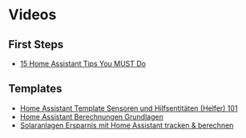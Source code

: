 # Videos

## First Steps

* [15 Home Assistant Tips You MUST Do](https://youtu.be/FVusYP4fHFM)

## Templates

* [Home Assistant Template Sensoren und Hilfsentitäten (Helfer) 101](https://youtu.be/tgZqukb2jHo)
* [Home Assistant Berechnungen Grundlagen](https://youtu.be/OjP6JmPfCNw)
* [Solaranlagen Ersparnis mit Home Assistant tracken & berechnen](https://youtu.be/t7RhAcrvayk)
